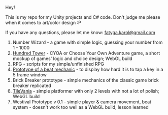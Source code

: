 Hey!

This is my repo for my Unity projects and C# code.
Don't judge me please when it comes to art/color design :P

If you have any questions, please let me know: fatyga.karol@gmail.com

1. Number Wizard - a game with simple logic, guessing your number from 1 - 1000
2. [Hundred Tower](https://karolef.github.io/Unity/Hundred%20Tower/) - CYOA or Choose Your Own Adventure game, a short mockup of games' logic and choice design; WebGL build
3. RPG - scripts for my simple/unfinished RPG
4. [Prototype of a beat mechanic](https://karolef.github.io/Unity/ProtoBeatMechanic/) - to display how hard it is to tap a key in a 5 frame window
5. Brick Breaker prototype - simple mechanics of the classic game brick breaker replicated
6. [TileVania](https://karolef.github.io/Unity/TileVania/) - simple platformer with only 2 levels with not a lot of polish; WebGL build
7. Westival Prototype v 0.1 - simple player & camera movement, beat system - doesn't work too well as a WebGL build, lesson learned
